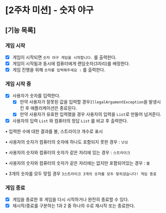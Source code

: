 # [2주차 미션] - 숫자 야구

## [기능 목록]

### 게임 시작

- [X]  게임이 시작되면 `숫자 야구 게임을 시작합니다.` 를 출력한다.
- [X]  게임이 시작됨과 동시에 컴퓨터에게 랜덤숫자(3자리)를 배정한다.
- [X]  게임 진행을 위해 `숫자를 입력해주세요 :` 를 출력한다.

### 게임 시작 중

- [X]  사용자가 숫자를 입력한다.
    - [X]  만약 사용자가 잘못된 값을 입력할 경우`IllegalArgumentException`을 발생시킨 후 애플리케이션은 종료된다.
    - [X]  만약 사용자가 유효한 입력했을 경우 사용자의 입력을 `List`로 만들어 넘겨준다.
- [X]  사용자의 입력 `List` 와 컴퓨터의 정답 `List` 를 비교 후 출력한다.

  • 입력한 수에 대한 결과를 볼, 스트라이크 개수로 표시

  • 사용자의 숫자가 컴퓨터의 숫자에 하나도 포함되지 못한 경우 : `낫싱`

  • 사용자의 숫자와 컴퓨터의 숫자가 같은 자리에 있는 경우 : `스트라이크`

  • 사용자의 숫자와 컴퓨터의 숫자가 같은 자리에는 없지만 포함되어있는 경우 : `볼`

  • 3개의 숫자를 모두 맞힐 경우 `3스트라이크 3개의 숫자를 모두 맞히셨습니다! 게임 종료`


### 게임 종료

- [X]  게임을 종료한 후 게임을 다시 시작하거나 완전히 종료할 수 있다.
- [X]  재시작/종료를 구분하는 1과 2 중 하나의 수로 재시작 또는 종료한다.